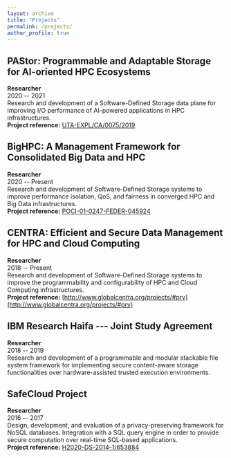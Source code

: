 ```yaml
---
layout: archive
title: "Projects"
permalink: /projects/
author_profile: true
---
```


## PAStor: Programmable and Adaptable Storage for AI-oriented HPC Ecosystems
**Researcher**    
2020 -- 2021   
Research and development of a Software-Defined Storage data plane for improving I/O performance of AI-powered applications in HPC infrastructures.    
**Project reference:** [UTA-EXPL/CA/0075/2019](https://pastor-project.github.io/)


## BigHPC: A Management Framework for Consolidated Big Data and HPC
**Researcher**    
2020 -- Present    
Research and development of Software-Defined Storage systems to improve performance isolation, QoS, and fairness in converged HPC and Big Data infrastructures.    
**Project reference:** [POCI-01-0247-FEDER-045924](https://bighpc.wavecom.pt/)


## CENTRA: Efficient and Secure Data Management for HPC and Cloud Computing
**Researcher**    
2018 -- Present    
Research and development of Software-Defined Storage systems to improve the programmability and configurability of HPC and Cloud Computing infrastructures.    
**Project reference:** [http://www.globalcentra.org/projects/#prv](http://www.globalcentra.org/projects/#prv)


## IBM Research Haifa --- Joint Study Agreement
**Researcher**    
2018 -- 2019    
Research and development of a programmable and modular stackable file system framework for implementing secure content-aware storage functionalities over hardware-assisted trusted execution environments.


## SafeCloud Project
**Researcher**    
2016 -- 2017    
Design, development, and evaluation of a privacy-preserving framework for NoSQL databases. Integration with a SQL query engine in order to provide secure computation over real-time SQL-based applications.    
**Project reference:** [H2020-DS-2014-1/653884](https://www.safecloud-project.eu/)